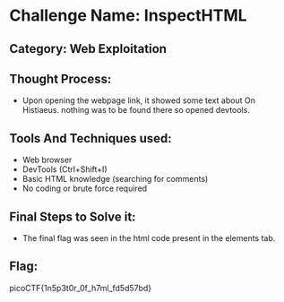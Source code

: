 # Challenge Name: **InspectHTML**

## Category: Web Exploitation
## Thought Process:
- Upon opening the webpage link, it showed some text about On Histiaeus. nothing was to be found there so opened devtools.
## Tools And Techniques used:
- Web browser
- DevTools (Ctrl+Shift+I)
- Basic HTML knowledge (searching for comments)
- No coding or brute force required
## Final Steps to Solve it:
- The final flag was seen in the html code present in the elements tab.
## Flag:
picoCTF{1n5p3t0r_0f_h7ml_fd5d57bd}
